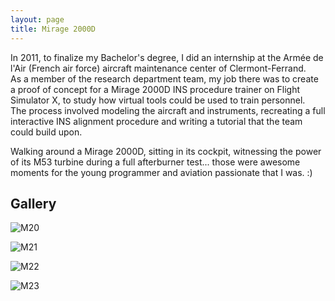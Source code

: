 ```yaml
---
layout: page
title: Mirage 2000D
---
```



In 2011, to finalize my Bachelor's degree, I did an internship at the Armée de l'Air (French air force) aircraft maintenance center of Clermont-Ferrand.  
As a member of the research department team, my job there was to create a proof of concept for a Mirage 2000D INS procedure trainer on Flight Simulator X, to study how virtual tools could be used to train personnel.  
The process involved modeling the aircraft and instruments, recreating a full interactive INS alignment procedure and writing a tutorial that the team could build upon.

Walking around a Mirage 2000D, sitting in its cockpit, witnessing the power of its M53 turbine during a full afterburner test... those were awesome moments for the young programmer and aviation passionate that I was. :)


## Gallery

![M20](../img/M20.jpg "M20")

![M21](../img/M21.jpg "M21")

![M22](../img/M22.jpg "M22")

![M23](../img/M23.jpg "M23")

